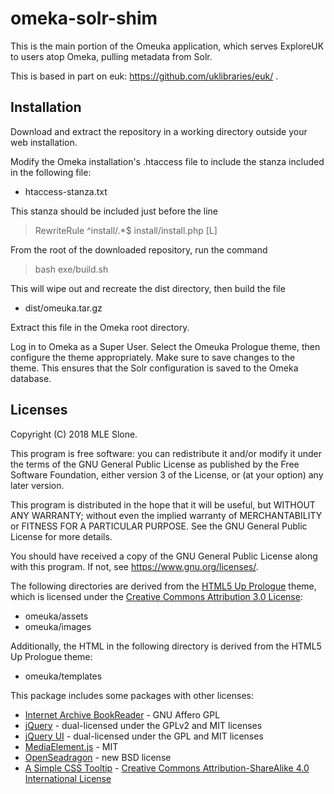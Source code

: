omeka-solr-shim
===============

This is the main portion of the Omeuka application, which serves
ExploreUK to users atop Omeka, pulling metadata from Solr.

This is based in part on euk: https://github.com/uklibraries/euk/ .

Installation
------------

Download and extract the repository in a working directory outside
your web installation.

Modify the Omeka installation's .htaccess file to include the
stanza included in the following file:

* htaccess-stanza.txt

This stanza should be included just before the line

> RewriteRule ^install/.\*$ install/install.php [L]

From the root of the downloaded repository, run the command

> bash exe/build.sh

This will wipe out and recreate the dist directory, then build the file

* dist/omeuka.tar.gz

Extract this file in the Omeka root directory.

Log in to Omeka as a Super User.  Select the Omeuka Prologue theme,
then configure the theme appropriately.  Make sure to save changes to
the theme.  This ensures that the Solr configuration is saved to the
Omeka database.

Licenses
--------

Copyright (C) 2018 MLE Slone.

This program is free software: you can redistribute it and/or modify
it under the terms of the GNU General Public License as published by
the Free Software Foundation, either version 3 of the License, or
(at your option) any later version.

This program is distributed in the hope that it will be useful,
but WITHOUT ANY WARRANTY; without even the implied warranty of
MERCHANTABILITY or FITNESS FOR A PARTICULAR PURPOSE.  See the
GNU General Public License for more details.

You should have received a copy of the GNU General Public License
along with this program.  If not, see <https://www.gnu.org/licenses/>.

The following directories are derived from the [HTML5 Up Prologue](https://html5up.net/prologue)
theme, which is licensed under the
[Creative Commons Attribution 3.0 License](https://creativecommons.org/licenses/by/3.0/):

* omeuka/assets
* omeuka/images

Additionally, the HTML in the following directory is derived from the
HTML5 Up Prologue theme:

* omeuka/templates

This package includes some packages with other licenses:

* [Internet Archive BookReader](https://github.com/internetarchive/bookreader) - GNU Affero GPL
* [jQuery](http://jquery.com/) - dual-licensed under the GPLv2 and MIT licenses
* [jQuery UI](https://jqueryui.com/) - dual-licensed under the GPL and MIT licenses
* [MediaElement.js](https://www.mediaelementjs.com/) - MIT
* [OpenSeadragon](https://openseadragon.github.io/) - new BSD license
* [A Simple CSS Tooltip](https://chrisbracco.com/a-simple-css-tooltip/) - [Creative Commons Attribution-ShareAlike 4.0 International License](https://creativecommons.org/licenses/by-sa/4.0/)
